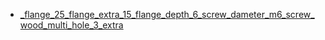 * [_flange_25_flange_extra_15_flange_depth_6_screw_dameter_m6_screw_wood_multi_hole_3_extra](_flange_25_flange_extra_15_flange_depth_6_screw_dameter_m6_screw_wood_multi_hole_3_extra)
